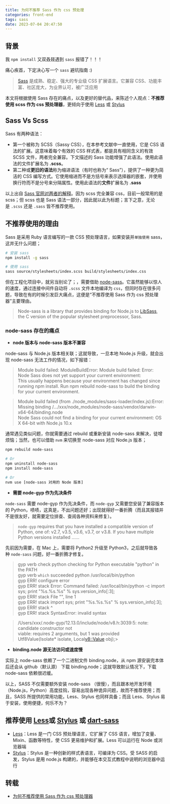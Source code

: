 ```yaml
---
title: 为何不推荐 Sass 作为 css 预处理
categories: front-end
tags: sass
date: 2023-07-04 20:47:50
---
```


## 背景
我 `npm install` 又双叒叕遇到 `sass` 报错了！！！

痛心疾首，下定决心写一个 `sass` 避坑指南 :)

> [Sass](https://sass-lang.com/guide) 是成熟、稳定、强大的专业级 CSS 扩展语言。它兼容 CSS、功能丰富、社区庞大，为业界认可，被广泛应用

本文将根据使用 Sass 存在的痛点，以及更好的替代品，来陈述个人观点：**不推荐使用 scss 作为 css 预处理器**，更倾向于使用 [Less](http://lesscss.org/) 或 [Stylus](https://stylus.bootcss.com/)
## Sass Vs Scss

Sass 有两种语法：
- 第一个被称为 SCSS（Sassy CSS），在本参考文献中一直使用，它是 CSS 语法的扩展。这意味着每个有效的 CSS 样式表，都是具有相同含义的有效 SCSS 文件，两者完全兼容。下文描述的 Sass 功能增强了此语法。使用此语法的文件扩展名为 **.scss**。
- 第二种或**更旧的语法**称为缩进语法（有时也称为“ Sass”），提供了一种更为简洁的 CSS 编写方式。它使用缩进而不是方括号来表示选择器的嵌套，并使用换行符而不是分号来分隔属性。使用此语法的**文件**扩展名为 **.sass**

以上出自 [Sass 官网对两者的解释](https://sass-lang.com/documentation/syntax)。因为 scss 完全兼容 css，目前一般常用的是 scss；但 scss 也是 Sass 语法一部分，因此就以此为标题；言下之意，无论是 `.scss` 还是 `.sass` 皆不推荐使用。
## 不推荐使用的理由
Sass 是采用 Ruby 语言编写的一款 CSS 预处理语言，如果安装并`单独使用` sass，这并无什么问题；

```bash
# 安装 sass
npm install -g sass

# 使用 sass
sass source/stylesheets/index.scss build/stylesheets/index.css
```

但在工程化项目中，就另当别论了；，需要借助 [node-sass](https://github.com/sass/node-sass)。它虽然能够以惊人的速度，通过连接中间件自动将 `.scss` 文件本地编译为 `css`，但同时存在很多问题，导致在有的时候引发巨大痛点，这便是“不推荐使用 Sass 作为 css 预处理器”主要理由。

> Node-sass is a library that provides binding for Node.js to [LibSass](https://github.com/sass/libsass), the C version of the popular stylesheet preprocessor, Sass.

### node-sass 存在的痛点

- **node 版本与 node-sass 版本不兼容**

node-sass 与 Node.js 版本相关联；这就导致，一旦本地 Node.js 升级，就会出现 node-sass 无法工作的情况，如下报错：

> Module build failed: ModuleBuildError: Module build failed: Error: Node Sass does not yet support your current environment:  
> This usually happens because your environment has changed since running npm install. Run npm rebuild node-sass to build the binding for your current environment.

> Module build failed (from ./node_modules/sass-loader/index.js):Error: Missing binding /.../xxx/node_modules/node-sass/vendor/darwin-x64-64/binding.node  
> Node Sass could not find a binding for your current environment: OS X 64-bit with Node.js 10.x

通常遇见类似问题，你就需要通过 rebuild 或重新安装 node-sass 来解决，徒增烦恼；当然，也可以借助 `nvm` 来切换至 node-sass 对应 Node.js 版本；
```bash
npm rebuild node-sass

# Or
npm uninstall node-sass
npm install node-sass

# Or
nvm use [node-sass 对用的 Node 版本]
```

- **需要 node-gyp 作为先决条件**

`node-sass` 需要 node-gyp 作为先决条件，而 `node-gyp` 又需要您安装了兼容版本的 Python，啧啧，这真是，不出问题还好；出现就得好一番折腾（而且其报错并不是很友好，就需要定位排查、查阅各种资料来修复）。

> `node-gyp` requires that you have installed a compatible version of Python, one of: v2.7, v3.5, v3.6, v3.7, or v3.8. If you have multiple Python versions installed ......

先前因为需要，在 Mac 上，需要将 Python2 升级至 Python3，之后就导致各种 `node-sass` 问题，好一番折腾才修复。

> gyp verb check python checking for Python executable "python" in the PATH  
> gyp verb `which` succeeded python /usr/local/bin/python  
> gyp ERR! configure error  
> gyp ERR! stack Error: Command failed: /usr/local/bin/python -c import sys; print "%s.%s.%s" % sys.version_info[:3];  
> gyp ERR! stack File "", line 1  
> gyp ERR! stack import sys; print "%s.%s.%s" % sys.version_info[:3];  
> gyp ERR! stack ^  
> gyp ERR! stack SyntaxError: invalid syntax  

> /Users/xxx/.node-gyp/12.13.0/include/node/v8.h:3039:5: note: candidate constructor not  
> viable: requires 2 arguments, but 1 was provided  
> Utf8Value(Isolate* isolate, Local[v8::Value](v8::Value) obj);>

- **binding.node 源无法访问或速度慢**

实际上 node-sass 依赖了一个二进制文件 binding.node，从 npm 源安装完本体后还会从 github（默认源） 下载 binding.node；这就导致默认情况下，下载 node-sass 依赖很迟缓。

以上，SASS 不仅需要额外安装 node-sass （很慢），而且跟本地开发环境（Node.js，Python）高度挂钩，容易出现各种诡异问题，故而不推荐使用；而且，SASS 所提供的常用功能，Less、Stylus 也同样具备；而且 Less、Stylus 易于安装，使用便捷，何乐不为？
## 推荐使用 [Less](http://lesscss.org)或 [Stylus](www.stylus.com) 或 [dart-sass](https://github.com/sass/dart-sass)

- [Less](http://lesscss.org/)：Less 是一门 CSS 预处理语言，它扩展了 CSS 语言，增加了变量、Mixin、函数等特性，使 CSS 更易维护和扩展。Less 可以运行在 Node 或浏览器端
- [Stylus](https://stylus.bootcss.com/)：Stylus 是一种创新的样式表语言，可编译为 CSS。受 SASS 的启发，Stylus 是用 node.js 构建的，并能够在本交互式教程中说明的浏览器中运行

## 转载
- [为何不推荐使用 Sass 作为 css 预处理器](https://quickapp.lovejade.cn/why-sass-is-not-recommended-as-a-css-preprocessor/)